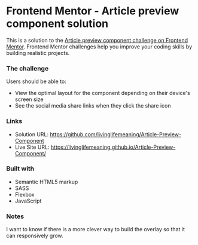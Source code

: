 # Frontend Mentor - Article preview component solution

This is a solution to the [Article preview component challenge on Frontend Mentor](https://www.frontendmentor.io/challenges/article-preview-component-dYBN_pYFT). Frontend Mentor challenges help you improve your coding skills by building realistic projects. 



### The challenge

Users should be able to:

- View the optimal layout for the component depending on their device's screen size
- See the social media share links when they click the share icon

### Links

- Solution URL: https://github.com/livinglifemeaning/Article-Preview-Component
- Live Site URL: https://livinglifemeaning.github.io/Article-Preview-Component/



### Built with

- Semantic HTML5 markup
- SASS
- Flexbox
- JavaScript


### Notes
I want to know if there is a more clever way to build the overlay so that it can responsively grow. 

